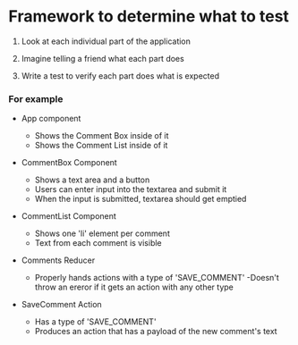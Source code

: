 # Framework to determine what to test

1. Look at each individual part of the application

2. Imagine telling a friend what each part does

3. Write a test to verify each part does what is expected

### For example

* App component
  - Shows the Comment Box inside of it
  - Shows the Comment List inside of it

* CommentBox Component
  - Shows a text area and a button
  - Users can enter input into the textarea and submit it
  - When the input is submitted, textarea should get emptied

* CommentList Component
  - Shows one 'li' element per comment
  - Text from each comment is visible

* Comments Reducer
  - Properly hands actions with a type of 'SAVE_COMMENT'
  -Doesn't throw an ereror if it gets an action with any other type

* SaveComment Action
  - Has a type of 'SAVE_COMMENT'
  - Produces an action that has a payload of the new comment's text